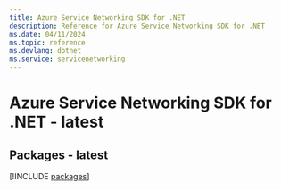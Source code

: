 ```yaml
---
title: Azure Service Networking SDK for .NET
description: Reference for Azure Service Networking SDK for .NET
ms.date: 04/11/2024
ms.topic: reference
ms.devlang: dotnet
ms.service: servicenetworking
---
```

# Azure Service Networking SDK for .NET - latest
## Packages - latest
[!INCLUDE [packages](service-networking-index.md)]